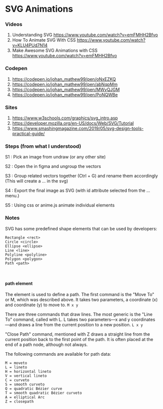 # SVG Animations

### Videos

1. Understanding SVG  https://www.youtube.com/watch?v=emFMHH2Bfvo
2. How To Animate SVG With CSS  https://www.youtube.com/watch?v=KLU4PUd7N14
3. Make Awesome SVG Animations with CSS https://www.youtube.com/watch?v=emFMHH2Bfvo


### Codepen

1. https://codepen.io/johan_mathew99/pen/oNxEZKQ
2. https://codepen.io/johan_mathew99/pen/abNqpMm
3. https://codepen.io/johan_mathew99/pen/MWyQJGM
4. https://codepen.io/johan_mathew99/pen/PoNQWBe


### Sites

1. https://www.w3schools.com/graphics/svg_intro.asp
2. https://developer.mozilla.org/en-US/docs/Web/SVG/Tutorial
3. https://www.smashingmagazine.com/2019/05/svg-design-tools-practical-guide/


### Steps (from what I understood)

S1 : Pick an image from undraw (or any other site)  

S2 : Open the in figma and ungroup the vectors

S3 : Group related vectors together (Ctrl + G) and rename them accordingly (This will create a <g id='blah'>...</g> in the svg)

S4 : Export the final image as SVG (with id attribute selected from the ... menu.)

S5 : Using css or anime.js animate individual elements



### Notes

SVG has some predefined shape elements that can be used by developers:

    Rectangle <rect>
    Circle <circle>
    Ellipse <ellipse>
    Line <line>
    Polyline <polyline>
    Polygon <polygon>
    Path <path>
    
<br />    

#### path element
  
The <path> element is used to define a path. The first command is the "Move To" or M, which was described above. It takes two parameters, a coordinate (x) and coordinate (y) to move to. ``` M x y ```

There are three commands that draw lines. The most generic is the "Line To" command, called with L. L takes two parameters—x and y coordinates—and draws a line from the current position to a new position. ``` L x y ```

 "Close Path" command, mentioned with Z draws a straight line from the current position back to the first point of the path. It is often placed at the end of a path node, although not always. 

 
 
The following commands are available for path data:

    M = moveto
    L = lineto
    H = horizontal lineto
    V = vertical lineto
    C = curveto
    S = smooth curveto
    Q = quadratic Bézier curve
    T = smooth quadratic Bézier curveto
    A = elliptical Arc
    Z = closepath
